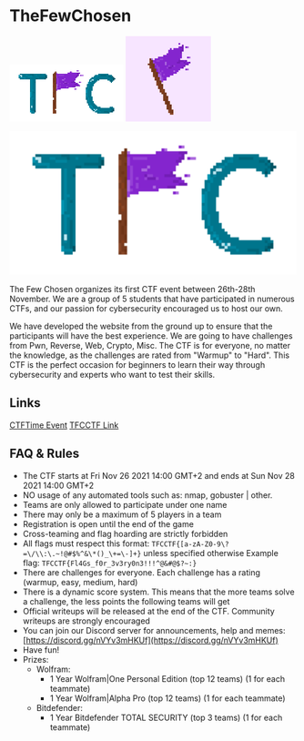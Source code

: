 # TheFewChosen

![](logo.svg) ![](logo.png)

![](tfc-logo.png)

The Few Chosen organizes its first CTF event between 26th-28th November. We are a group of 5 students that have participated in numerous CTFs, and our passion for cybersecurity encouraged us to host our own.

We have developed the website from the ground up to ensure that the participants will have the best experience. We are going to have challenges from Pwn, Reverse, Web, Crypto, Misc. The CTF is for everyone, no matter the knowledge, as the challenges are rated from "Warmup" to "Hard". This CTF is the perfect occasion for beginners to learn their way through cybersecurity and experts who want to test their skills.

## Links

[CTFTime Event](https://ctftime.org/event/1501)
[TFCCTF Link](https://github.com/it-sec-fail/TheFewChosen)

## FAQ & Rules

 - The CTF starts at Fri Nov 26 2021 14:00 GMT+2 and ends at Sun Nov 28 2021 14:00 GMT+2
 - NO usage of any automated tools such as: nmap, gobuster | other.
 - Teams are only allowed to participate under one name
 - There may only be a maximum of 5 players in a team
 - Registration is open until the end of the game
 - Cross-teaming and flag hoarding are strictly forbidden
 - All flags must respect this format: `TFCCTF{[a-zA-Z0-9\?=\/\\:\.~!@#$%^&\*()_\+=\-]+}` unless specified otherwise
   Example flag: `TFCCTF{Fl4Gs_f0r_3v3ry0n3!!!^@&#@$?~:}`
 - There are challenges for everyone. Each challenge has a rating (warmup, easy, medium, hard)
 - There is a dynamic score system. This means that the more teams solve a challenge, the less points the following teams will get
 - Official writeups will be released at the end of the CTF. Community writeups are strongly encouraged
 - You can join our Discord server for announcements, help and memes: [https://discord.gg/nVYv3mHKUf](https://discord.gg/nVYv3mHKUf)
 - Have fun!
 - Prizes:
   - Wolfram:
     - 1 Year Wolfram|One Personal Edition (top 12 teams) (1 for each teammate)
     - 1 Year Wolfram|Alpha Pro (top 12 teams) (1 for each teammate)
   - Bitdefender:
     - 1 Year Bitdefender TOTAL SECURITY (top 3 teams) (1 for each teammate)
